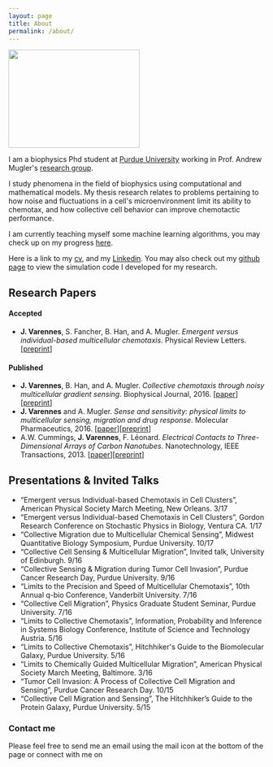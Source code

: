```yaml
---
layout: page
title: About
permalink: /about/
---
```


<img src="/images/austria16_selfie1.png" width="258" height="193">

I am a biophysics Phd student at [Purdue University](http://www.physics.purdue.edu/) working in Prof. Andrew Mugler's [research group](http://www.physics.purdue.edu/mugler/home.html).

I study phenomena in the field of biophysics using computational and mathematical models. My thesis research relates to problems pertaining to how noise and fluctuations in a cell's microenvironment limit its ability to chemotax, and how collective cell behavior can improve chemotactic performance.

I am currently teaching myself some machine learning algorithms, you may check up on my progress [here](https://github.com/varennes).

Here is a link to my [cv](https://drive.google.com/open?id=0B9wUAi2m2Di9aXFZbmpkdlp4b0E), and my [Linkedin](https://www.linkedin.com/in/jvarennes/). You may also check out my [github page](https://github.com/varennes) to view the simulation code I developed for my research.

## Research Papers

#### Accepted

- **J. Varennes**, S. Fancher, B. Han, and A. Mugler. *Emergent versus individual-based multicellular chemotaxis*. Physical Review Letters. [[preprint](https://arxiv.org/abs/1703.09666)]

#### Published

- **J. Varennes**, B. Han, and A. Mugler. *Collective chemotaxis through noisy multicellular gradient sensing*. Biophysical Journal, 2016. [[paper](http://www.cell.com/biophysj/abstract/S0006-3495(16)30523-9)][[preprint](http://arxiv.org/abs/1605.00712)]
- **J. Varennes** and A. Mugler. *Sense and sensitivity: physical limits to multicellular sensing, migration and drug response*. Molecular Pharmaceutics, 2016. [[paper](http://pubs.acs.org/doi/abs/10.1021/acs.molpharmaceut.5b00899)][[preprint](http://arxiv.org/abs/1512.00496)]
- A.W. Cummings, **J. Varennes**, F. Léonard. *Electrical Contacts to Three-Dimensional Arrays of Carbon Nanotubes*. Nanotechnology, IEEE Transactions, 2013. [[paper](http://ieeexplore.ieee.org/abstract/document/6605560/)][[preprint](http://arxiv.org/abs/1403.3942)]

## Presentations & Invited Talks

-	“Emergent versus Individual-based Chemotaxis in Cell Clusters”, American Physical Society March Meeting, New Orleans. 3/17
- “Emergent versus Individual-based Chemotaxis in Cell Clusters”, Gordon Research Conference on Stochastic Physics in Biology, Ventura CA. 1/17
- “Collective Migration due to Multicellular Chemical Sensing”, Midwest Quantitative Biology Symposium, Purdue University. 10/17
- “Collective Cell Sensing & Multicellular Migration”, Invited talk, University of Edinburgh. 9/16
- “Collective Sensing & Migration during Tumor Cell Invasion”, Purdue Cancer Research Day, Purdue University. 9/16
- “Limits to the Precision and Speed of Multicellular Chemotaxis”, 10th Annual q-bio Conference, Vanderbilt University. 7/16
- “Collective Cell Migration”, Physics Graduate Student Seminar, Purdue University. 7/16
- “Limits to Collective Chemotaxis”, Information, Probability and Inference in Systems Biology Conference, Institute of Science and Technology Austria. 5/16
- “Limits to Collective Chemotaxis”, Hitchhiker's Guide to the Biomolecular Galaxy, Purdue University. 5/16
- “Limits to Chemically Guided Multicellular Migration”, American Physical Society March Meeting, Baltimore. 3/16
- “Tumor Cell Invasion: A Process of Collective Cell Migration and Sensing”, Purdue Cancer Research Day. 10/15
- “Collective Cell Migration and Sensing”, The Hitchhiker’s Guide to the Protein Galaxy, Purdue University. 5/15



### Contact me

Please feel free to send me an email using the mail icon at the bottom of the page or connect with me on 
